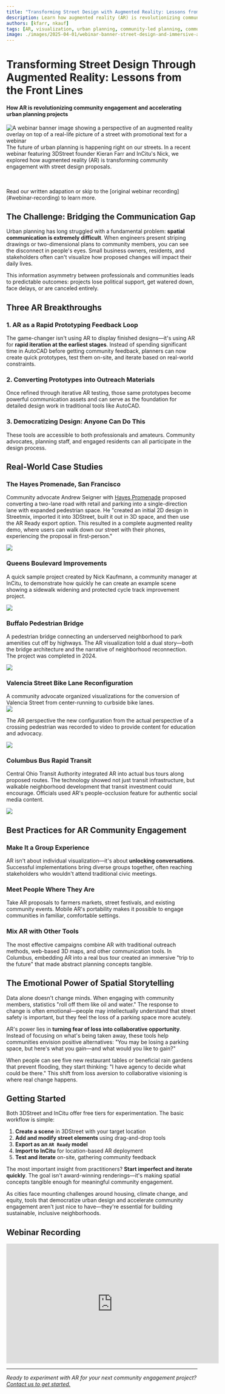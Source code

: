 ```yaml
---
title: "Transforming Street Design with Augmented Reality: Lessons from the Front Lines"
description: Learn how augmented reality (AR) is revolutionizing community engagement and accelerating urban planning projects.
authors: [kfarr, nkauf]
tags: [AR, visualization, urban planning, community-led planning, community, geospatial]
image: ./images/2025-04-01/webinar-banner-street-design-and-immersive-advocacy.jpg
---
```


# Transforming Street Design Through Augmented Reality: Lessons from the Front Lines

#### How AR is revolutionizing community engagement and accelerating urban planning projects

![A webinar banner image showing a perspective of an augmented reality overlay on top of a real-life picture of a street with promotional text for a webinar](./images/2025-04-01/webinar-banner-street-design-and-immersive-advocacy.jpg)
<br/>
The future of urban planning is happening right on our streets. In a recent webinar featuring 3DStreet founder Kieran Farr and InCitu's Nick, we explored how augmented reality (AR) is transforming community engagement with street design proposals.

<!-- truncate -->
<br/>
<br/>
Read our written adapation or skip to the [original webinar recording](#webinar-recording) to learn more.

## The Challenge: Bridging the Communication Gap

Urban planning has long struggled with a fundamental problem: **spatial communication is extremely difficult**. When engineers present striping drawings or two-dimensional plans to community members, you can see the disconnect in people's eyes. Small business owners, residents, and stakeholders often can't visualize how proposed changes will impact their daily lives.

This information asymmetry between professionals and communities leads to predictable outcomes: projects lose political support, get watered down, face delays, or are canceled entirely.

## Three AR Breakthroughs

### 1. AR as a Rapid Prototyping Feedback Loop
The game-changer isn't using AR to display finished designs—it's using AR for **rapid iteration at the earliest stages**. Instead of spending significant time in AutoCAD before getting community feedback, planners can now create quick prototypes, test them on-site, and iterate based on real-world constraints.

### 2. Converting Prototypes into Outreach Materials
Once refined through iterative AR testing, those same prototypes become powerful communication assets and can serve as the foundation for detailed design work in traditional tools like AutoCAD.

### 3. Democratizing Design: Anyone Can Do This
These tools are accessible to both professionals and amateurs. Community advocates, planning staff, and engaged residents can all participate in the design process.

## Real-World Case Studies

### The Hayes Promenade, San Francisco

Community advocate Andrew Seigner with <a href="https://www.hayespromenade.org/">Hayes Promenade</a> proposed converting a two-lane road with retail and parking into a single-direction lane with expanded pedestrian space. He "created an initial 2D design in Streetmix, imported it into 3DStreet, built it out in 3D space, and then use the AR Ready export option. This resulted in a complete augmented reality demo, where users can walk down our street with their phones, experiencing the proposal in first-person."

![](./images/2025-04-01/hayes-promenade-ar-feasibility-walkthrough.jpg)

### Queens Boulevard Improvements

A quick sample project created by Nick Kaufmann, a community manager at InCitu, to demonstrate how quickly he can create an example scene showing a sidewalk widening and protected cycle track improvement project.

![](./images/2025-04-01/queens-blvd-ar-quick-iteration.jpg)

### Buffalo Pedestrian Bridge
A pedestrian bridge connecting an underserved neighborhood to park amenities cut off by highways. The AR visualization told a dual story—both the bridge architecture and the narrative of neighborhood reconnection. The project was completed in 2024.

![](./images/2025-04-01/ralph-wilson-park-buffalo.jpg)

### Valencia Street Bike Lane Reconfiguration
A community advocate organized visualizations for the conversion of Valencia Street from center-running to curbside bike lanes. 
<br/>
![](./images/2025-04-01/valencia-street-flyover.jpg)
<br/>

The AR perspective the new configuration from the actual perspective of a crossing pedestrian was recorded to video to provide content for education and advocacy.
<br/>

![](./images/2025-04-01/valencia-street-ar-ped-crossing.jpg)

### Columbus Bus Rapid Transit
Central Ohio Transit Authority integrated AR into actual bus tours along proposed routes. The technology showed not just transit infrastructure, but walkable neighborhood development that transit investment could encourage. Officials used AR's people-occlusion feature for authentic social media content.
<br/>

![](./images/2025-04-01/columbus-ohio-linkus-west-broad-brt.jpg)

## Best Practices for AR Community Engagement

### Make It a Group Experience
AR isn't about individual visualization—it's about **unlocking conversations**. Successful implementations bring diverse groups together, often reaching stakeholders who wouldn't attend traditional civic meetings.

### Meet People Where They Are
Take AR proposals to farmers markets, street festivals, and existing community events. Mobile AR's portability makes it possible to engage communities in familiar, comfortable settings.

### Mix AR with Other Tools
The most effective campaigns combine AR with traditional outreach methods, web-based 3D maps, and other communication tools. In Columbus, embedding AR into a real bus tour created an immersive "trip to the future" that made abstract planning concepts tangible.

## The Emotional Power of Spatial Storytelling

Data alone doesn't change minds. When engaging with community members, statistics "roll off them like oil and water." The response to change is often emotional—people may intellectually understand that street safety is important, but they feel the loss of a parking space more acutely.

AR's power lies in **turning fear of loss into collaborative opportunity**. Instead of focusing on what's being taken away, these tools help communities envision positive alternatives: "You may be losing a parking space, but here's what you gain—and what would you like to gain?"

When people can see five new restaurant tables or beneficial rain gardens that prevent flooding, they start thinking: "I have agency to decide what could be there." This shift from loss aversion to collaborative visioning is where real change happens.

## Getting Started

Both 3DStreet and InCitu offer free tiers for experimentation. The basic workflow is simple:

1. **Create a scene** in 3DStreet with your target location
2. **Add and modify street elements** using drag-and-drop tools  
3. **Export as an `AR Ready` model**
4. **Import to InCitu** for location-based AR deployment
5. **Test and iterate** on-site, gathering community feedback

The most important insight from practitioners? **Start imperfect and iterate quickly**. The goal isn't award-winning renderings—it's making spatial concepts tangible enough for meaningful community engagement.

As cities face mounting challenges around housing, climate change, and equity, tools that democratize urban design and accelerate community engagement aren't just nice to have—they're essential for building sustainable, inclusive neighborhoods.

## Webinar Recording
<iframe width="560" height="315" src="https://www.youtube.com/embed/2-fBPCSc3s0?si=nzjVg2YkGL9dIqsp" title="YouTube video player" frameborder="0" allow="accelerometer; autoplay; clipboard-write; encrypted-media; gyroscope; picture-in-picture; web-share" referrerpolicy="strict-origin-when-cross-origin" allowfullscreen></iframe>


---

*Ready to experiment with AR for your next community engagement project? [Contact us to get started.](/contact)*